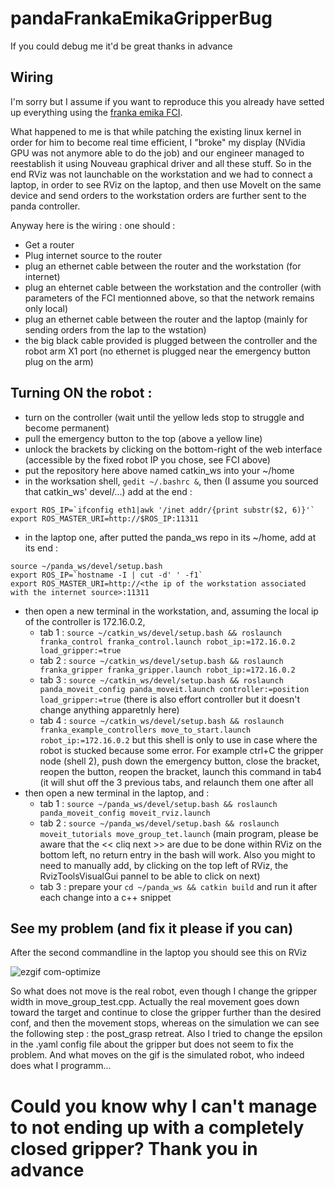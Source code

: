 # pandaFrankaEmikaGripperBug
If you could debug me it'd be great thanks in advance

## Wiring
I'm sorry but I assume if you want to reproduce this you already have setted up everything using the
[franka emika FCI](https://frankaemika.github.io/docs/overview.html).

What happened to me is that while patching the existing linux kernel in order for him to become real time efficient, I "broke" 
my display (NVidia GPU was not anymore able to do the job) and our engineer managed to reestablish it using Nouveau graphical
driver and all these stuff. So in the end RViz was not launchable on the workstation and we had to connect a laptop, in order to
see RViz on the laptop, and then use MoveIt on the same device and send orders to the workstation orders are further sent to the
panda controller.

Anyway here is the wiring : one should :
- Get a router
- Plug internet source to the router
- plug an ethernet cable between the router and the workstation (for internet)
- plug an ehternet cable between the workstation and the controller (with parameters of the FCI mentionned above, so that the
network remains only local)
- plug an ethernet cable between the router and the laptop (mainly for sending orders from the lap to the wstation)
- the big black cable provided is plugged between the controller and the robot arm X1 port (no ethernet is plugged near the
emergency button plug on the arm)

## Turning ON the robot :
- turn on the controller (wait until the yellow leds stop to struggle and become permanent)
- pull the emergency button to the top (above a yellow line)
- unlock the brackets by clicking on the bottom-right of the web interface (accessible by the fixed robot IP you chose, see FCI above)
- put the repository here above named catkin_ws into your ~/home
- in the worksation shell, `gedit ~/.bashrc &`, then (I assume you sourced that catkin_ws' devel/...) add at the end :
```
export ROS_IP=`ifconfig eth1|awk '/inet addr/{print substr($2, 6)}'`
export ROS_MASTER_URI=http://$ROS_IP:11311 
```
- in the laptop one, after putted the panda_ws repo in its ~/home, add at its end :
```
source ~/panda_ws/devel/setup.bash
export ROS_IP=`hostname -I | cut -d' ' -f1`
export ROS_MASTER_URI=http://<the ip of the workstation associated with the internet source>:11311
```
- then open a new terminal in the workstation, and, assuming the local ip of the controller is 172.16.0.2,
  - tab 1 : `source ~/catkin_ws/devel/setup.bash && roslaunch franka_control franka_control.launch robot_ip:=172.16.0.2 load_gripper:=true`
  - tab 2 : `source ~/catkin_ws/devel/setup.bash && roslaunch franka_gripper franka_gripper.launch robot_ip:=172.16.0.2`
  - tab 3 : `source ~/catkin_ws/devel/setup.bash && roslaunch panda_moveit_config panda_moveit.launch controller:=position load_gripper:=true` (there is
  also effort controller but it doesn't change anything apparetnly here)
  - tab 4 : `source ~/catkin_ws/devel/setup.bash && roslaunch franka_example_controllers move_to_start.launch robot_ip:=172.16.0.2` but this
  shell is only to use in case where the robot is stucked because some error. For example ctrl+C the gripper node (shell 2), push down
  the emergency button, close the bracket, reopen the button, reopen the bracket, launch this command in tab4 (it will shut
  off the 3 previous tabs, and relaunch them one after all
- then open a new terminal in the laptop, and :
  - tab 1 : `source ~/panda_ws/devel/setup.bash && roslaunch panda_moveit_config moveit_rviz.launch`
  - tab 2 : `source ~/panda_ws/devel/setup.bash && roslaunch moveit_tutorials move_group_tet.launch` (main program, please be aware that the << cliq next >>
  are due to be done within RViz on the bottom left, no return entry in the bash will work. Also you might to need to manually add,
  by clicking on the top left of RViz, the RvizToolsVisualGui pannel to be able to click on next)
  - tab 3 : prepare your `cd ~/panda_ws && catkin build` and run it after each change into a c++ snippet
  
## See my problem (and fix it please if you can)
After the second commandline in the laptop you should see this on RViz

![ezgif com-optimize](https://user-images.githubusercontent.com/33000071/43357596-17842d32-92bf-11e8-90d3-9f477722f5c9.gif)

So what does not move is the real robot, even though I change the gripper width in move_group_test.cpp. Actually the real movement
goes down toward the target and continue to close the gripper further than the desired conf, and then the movement stops, whereas on the simulation
we can see the following step : the post_grasp retreat. Also I tried to
change the epsilon in the .yaml config file about the gripper but does not seem to fix the problem.
And what moves on the gif is the simulated robot, who indeed does what I programm...

# Could you know why I can't manage to not ending up with a completely closed gripper? Thank you in advance
